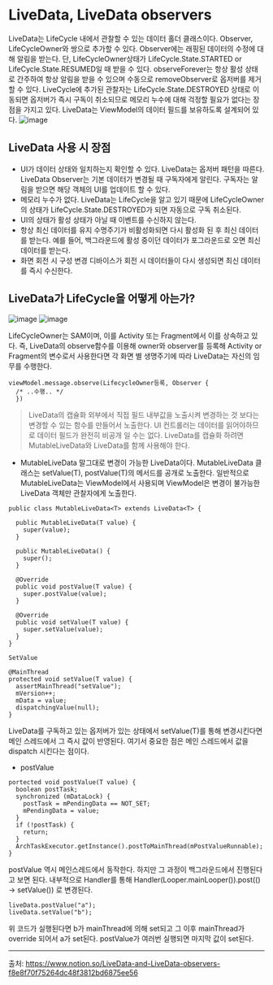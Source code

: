 # LiveData, LiveData observers
LiveData는 LifeCycle 내에서 관찰할 수 있는 데이터 홀더 클래스이다.
Observer, LifeCycleOwner와 쌍으로 추가할 수 있다. Observer에는 래핑된 데이터의 수정에 대해 알림을 받는다. 단, LifeCycleOwner상태가 LifeCycle.State.STARTED or LifeCycle.State.RESUMED일 때 받을 수 있다. observeForever는 항상 활성 상태로 간주하여 항상 알림을 받을 수 있으며 수동으로 removeObserver로 옵저버를 제거할 수 있다. LiveCycle에 추가된 관찰자는 LifeCycle.State.DESTROYED 상태로 이동되면 옵저버가 즉시 구독이 취소되므로 메모리 누수에 대해 걱정할 필요가 없다는 장점을 가지고 있다. LiveData는 ViewModel의 데이터 필드를 보유하도록 설계되어 있다.
![image](https://user-images.githubusercontent.com/91411447/160732864-f39e0893-a2b6-4a41-a45b-f6d5dd022a18.png)

## LiveData 사용 시 장점
* UI가 데이터 상태와 일치하는지 확인할 수 있다.
  LiveData는 옵저버 패턴을 따른다. LiveData Observer는 기본 데이터가 변경될 때 구독자에게 알린다. 구독자는 알림을 받으면 해당 객체의 UI를 업데이트 할 수 있다.
* 메모리 누수가 없다.
  LiveData는 LifeCycle을 알고 있기 때문에 LifeCycleOwner의 상태가 LifeCycle.State.DESTROYED가 되면 자동으로 구독 취소된다.
* UI의 상태가 활성 상태가 아닐 때 이벤트를 수신하지 않는다.
* 항상 최신 데이터를 유지
  수명주기가 비활성화되면 다시 활성화 된 후 최신 데이터를 받는다. 예를 들어, 백그라운드에 활성 중이던 데이터가 포그라운드로 오면 최신 데이터를 받는다.
* 화면 회전 시 구성 변경
  디바이스가 회전 시 데이터들이 다시 생성되면 최신 데이터를 즉시 수신한다.
  
## LiveData가 LifeCycle을 어떻게 아는가?
![image](https://user-images.githubusercontent.com/91411447/160733216-462e798f-058f-447e-a20a-c340d0cf79d4.png)
![image](https://user-images.githubusercontent.com/91411447/160733221-0e7f5a4a-38e8-4df8-bb78-a2143e7c9835.png)

LifeCycleOwner는 SAM이며, 이를 Activity 또는 Fragment에서 이를 상속하고 있다.
즉, LiveData의 observe함수를 이용해 owner와 observer를 등록해 Activity or Fragment의 변수로서 사용한다면 각 화면 별 생명주기에 따라 LiveData는 자신의 임무를 수행한다.
```
viewModel.message.observe(LifecycleOwner등록, Observer {
  /* ..수행.. */
  })
```

> LiveData의 캡슐화
외부에서 직접 필드 내부값을 노출시켜 변경하는 것 보다는 변경할 수 있는 함수를 만들어서 노출한다. UI 컨트롤러는 데이터를 읽어야하므로 데이터 필드가 완전히 비공개 일 수는 없다. LiveData를 캡슐화 하려면 MutableLiveData와 LiveData를 함께 사용해야 한다.
* MutableLiveData
  말그대로 변경이 가능한 LiveData이다. MutableLiveData 클래스는 setValue(T), postValue(T)의 메서드를 공개로 노출한다. 일반적으로 MutableLiveData는 ViewModel에서 사용되며 ViewModel은 변경이 불가능한 LiveData 객체만 관찰자에게 노출한다.
```
public class MutableLiveData<T> extends LiveData<T> {
  
  public MutableLiveData(T value) {
    super(value);
  }
  
  public MutableLiveData() {
    super();
  }
  
  @Override
  public void postValue(T value) {
    super.postValue(value);
  }
  
  @Override
  public void setValue(T value) {
    super.setValue(value);
  }
}

SetValue

@MainThread
protected void setValue(T value) {
  assertMainThread("setValue");
  mVersion++;
  mData = value;
  dispatchingValue(null);
}
```
LiveData를 구독하고 있는 옵저버가 있는 상태에서 setValue(T)를 통해 변경시킨다면 메인 스레드에서 그 즉시 값이 반영된다. 여기서 중요한 점은 메인 스레드에서 값을 dispatch 시킨다는 점이다.
  * postValue
  ```
  portected void postValue(T value) {
    boolean postTask;
    synchronized (mDataLock) {
      postTask = mPendingData == NOT_SET;
      mPendingData = value;
    }
    if (!postTask) {
      return;
    }
    ArchTaskExecutor.getInstance().postToMainThread(mPostValueRunnable);
  }
  ```
  postValue 역시 메인스레드에서 동작한다. 하지만 그 과정이 백그라운드에서 진행된다고 보면 된다. 내부적으로 Handler를 통해 Handler(Looper.mainLooper()).post(() -> setValue()) 로 변경된다.
  ```
  liveData.postValue("a");
  liveData.setValue("b");
  ```
  위 코드가 실행된다면 b가 mainThread에 의해 set되고 그 이후 mainThread가 override 되어서 a가 set된다. postValue가 여러번 실행되면 마지막 값이 set된다.
***
출처: https://www.notion.so/LiveData-and-LiveData-observers-f8e8f70f75264dc48f3812bd6875ee56
